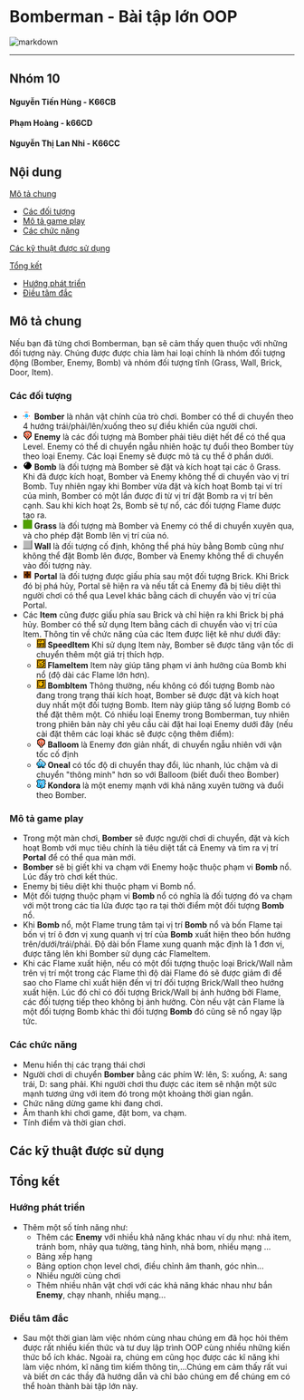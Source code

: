 # Bomberman - Bài tập lớn OOP
![markdown](https://cdn.wallpapersafari.com/15/68/K5NVof.png)

***
## Nhóm 10
#### Nguyễn Tiến Hùng - K66CB
#### Phạm Hoàng - k66CD
#### Nguyễn Thị Lan Nhi - K66CC
## Nội dung  
[Mô tả chung](#mô-tả-chung)  
  - [Các đối tượng](#các-đối-tượng)  
  - [Mô tả game play](#mô-tả-game-play)
  - [Các chức năng](#các-chức-năng)
  
[Các kỹ thuật được sử dụng](#các-kỹ-thuật-được-sử-dụng)

[Tổng kết](#tổng-kết)
  - [Hướng phát triển](#hướng-phát-triển)
  - [Điều tâm đắc](#điều-tâm-đắc)
## Mô tả chung
Nếu bạn đã từng chơi Bomberman, bạn sẽ cảm thấy quen thuộc với những đối tượng này. Chúng được được chia làm hai loại chính là nhóm đối tượng động (Bomber, Enemy, Bomb) và nhóm đối tượng tĩnh (Grass, Wall, Brick, Door, Item).
### Các đối tượng
- ![markdown](https://github.com/NguyenTienHung2109/Bomberman/blob/main/res/player/player_down.png?raw=true) **Bomber** là nhân vật chính của trò chơi. Bomber có thể di chuyển theo 4 hướng trái/phải/lên/xuống theo sự điều khiển của người chơi.
- ![markdown](https://github.com/NguyenTienHung2109/Bomberman/blob/main/res/balloom/balloom_left1.png?raw=true) **Enemy** là các đối tượng mà Bomber phải tiêu diệt hết để có thể qua Level. Enemy có thể di chuyển ngẫu nhiên hoặc tự đuổi theo Bomber tùy theo loại Enemy. Các loại Enemy sẽ được mô tả cụ thể ở phần dưới.
- ![markdown](https://github.com/NguyenTienHung2109/Bomberman/blob/main/res/bomb/bomb.png?raw=true) **Bomb** là đối tượng mà Bomber sẽ đặt và kích hoạt tại các ô Grass. Khi đã được kích hoạt, Bomber và Enemy không thể di chuyển vào vị trí Bomb. Tuy nhiên ngay khi Bomber vừa đặt và kích hoạt Bomb tại ví trí của mình, Bomber có một lần được đi từ vị trí đặt Bomb ra vị trí bên cạnh. Sau khi kích hoạt 2s, Bomb sẽ tự nổ, các đối tượng Flame  được tạo ra.
- ![markdown](https://github.com/NguyenTienHung2109/Bomberman/blob/main/res/map/grass.png?raw=true) **Grass** là đối tượng mà Bomber và Enemy có thể di chuyển xuyên qua, và cho phép đặt Bomb lên vị trí của nó.
- ![markdown](https://github.com/NguyenTienHung2109/Bomberman/blob/main/res/map/wall.png?raw=true) **Wall** là đối tượng cố định, không thể phá hủy bằng Bomb cũng như không thể đặt Bomb lên được, Bomber và Enemy không thể di chuyển vào đối tượng này.
- ![markdown](https://github.com/NguyenTienHung2109/Bomberman/blob/main/res/map/portal.png?raw=true) **Portal** là đối tượng được giấu phía sau một đối tượng Brick. Khi Brick đó bị phá hủy, Portal sẽ hiện ra và nếu tất cả Enemy đã bị tiêu diệt thì người chơi có thể qua Level khác bằng cách di chuyển vào vị trí của Portal.
- Các **Item** cũng được giấu phía sau Brick và chỉ hiện ra khi Brick bị phá hủy. Bomber có thể sử dụng Item bằng cách di chuyển vào vị trí của Item. Thông tin về chức năng của các Item được liệt kê như dưới đây:
  - ![markdown](https://github.com/NguyenTienHung2109/Bomberman/blob/main/res/map/powerup_speed.png?raw=true) **SpeedItem** Khi sử dụng Item này, Bomber sẽ được tăng vận tốc di chuyển thêm một giá trị thích hợp.
  - ![markdown](https://github.com/NguyenTienHung2109/Bomberman/blob/main/res/map/powerup_flames.png?raw=true) **FlameItem** Item này giúp tăng phạm vi ảnh hưởng của Bomb khi nổ (độ dài các Flame lớn hơn).
  - ![markdown](https://github.com/NguyenTienHung2109/Bomberman/blob/main/res/map/powerup_bombs.png?raw=true) **BombItem** Thông thường, nếu không có đối tượng Bomb nào đang trong trạng thái kích hoạt, Bomber sẽ được đặt và kích hoạt duy nhất một đối tượng Bomb. Item này giúp tăng số lượng Bomb có thể đặt thêm một.
Có nhiều loại Enemy trong Bomberman, tuy nhiên trong phiên bản này chỉ yêu cầu cài đặt hai loại Enemy dưới đây (nếu cài đặt thêm các loại khác sẽ được cộng thêm điểm):
  - ![markdown](https://github.com/NguyenTienHung2109/Bomberman/blob/main/res/enemy/balloom/balloom_left1.png?raw=true) **Balloom** là Enemy đơn giản nhất, di chuyển ngẫu nhiên với vận tốc cố định
  - ![markdown](https://github.com/NguyenTienHung2109/Bomberman/blob/main/res/enemy/oneal/oneal_left1.png?raw=true) **Oneal** có tốc độ di chuyển thay đổi, lúc nhanh, lúc chậm và di chuyển "thông minh" hơn so với Balloom (biết đuổi theo Bomber)
  - ![markdown](https://github.com/NguyenTienHung2109/Bomberman/blob/main/res/enemy/kondoria/kondoria_left1.png?raw=true) **Kondora** là một enemy mạnh với khả năng xuyên tường và đuổi theo Bomber.
### Mô tả game play
- Trong một màn chơi, **Bomber** sẽ được người chơi di chuyển, đặt và kích hoạt Bomb với mục tiêu chính là tiêu diệt tất cả Enemy và tìm ra vị trí **Portal** để có thể qua màn mới.
- **Bomber** sẽ bị giết khi va chạm với Enemy hoặc thuộc phạm vi **Bomb** nổ. Lúc đấy trò chơi kết thúc.
- Enemy bị tiêu diệt khi thuộc phạm vi Bomb nổ.
- Một đối tượng thuộc phạm vi **Bomb** nổ có nghĩa là đối tượng đó va chạm với một trong các tia lửa được tạo ra tại thời điểm một đối tượng **Bomb** nổ.
- Khi **Bomb** nổ, một Flame trung tâm tại vị trí **Bomb** nổ và bốn Flame tại bốn vị trí ô đơn vị xung quanh vị trí của **Bomb** xuất hiện theo bốn hướng trên/dưới/trái/phải. Độ dài bốn Flame xung quanh mặc định là 1 đơn vị, được tăng lên khi Bomber sử dụng các FlameItem.
- Khi các Flame xuất hiện, nếu có một đối tượng thuộc loại Brick/Wall nằm trên vị trí một trong các Flame thì độ dài Flame đó sẽ được giảm đi để sao cho Flame chỉ xuất hiện đến vị trí đối tượng Brick/Wall theo hướng xuất hiện. Lúc đó chỉ có đối tượng Brick/Wall bị ảnh hưởng bởi Flame, các đối tượng tiếp theo không bị ảnh hưởng. Còn nếu vật cản Flame là một đối tượng Bomb khác thì đối tượng **Bomb** đó cũng sẽ nổ ngay lập tức.
### Các chức năng
- Menu hiển thị các trạng thái chơi
- Người chơi di chuyển **Bomber** bằng các phím W: lên, S: xuống, A: sang trái, D: sang phải. Khi người chơi thu được các item sẽ nhận một sức mạnh tương ứng với item đó trong một khoảng thời gian ngắn.
- Chức năng dừng game khi đang chơi.
- Âm thanh khi chơi game, đặt bom, va chạm.
- Tính điểm và thời gian chơi.
## Các kỹ thuật được sử dụng
## Tổng kết
### Hướng phát triển
- Thêm một số tính năng như:
    - Thêm các **Enemy** với nhiều khả năng khác nhau ví dụ như: nhả item, tránh bom, nhảy qua tường, tàng hình, nhả bom, nhiều mạng ...
    - Bảng xếp hạng
    - Bảng option chọn level chơi, điều chỉnh âm thanh, góc nhìn...
    - Nhiều người cùng chơi
    - Thêm nhiều nhân vật chơi với các khả năng khác nhau như bắn **Enemy**, chạy nhanh, nhiều mạng...
### Điều tâm đắc
- Sau một thời gian làm việc nhóm cùng nhau chúng em đã học hỏi thêm được rất nhiều kiến thức và tư duy lập trình OOP cùng nhiều những kiến thức bổ ích khác. Ngoài ra, chúng em cũng học được các kĩ năng khi làm việc nhóm, kĩ năng tìm kiếm thông tin,...Chúng em cảm thấy rất vui và biết ơn các thầy đã hướng dẫn và chỉ bảo chúng em để chúng em có thể hoàn thành bài tập lớn này.
